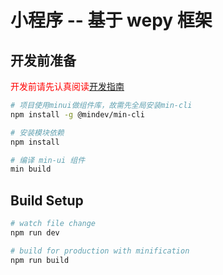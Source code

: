 # 小程序 -- 基于 wepy 框架

## 开发前准备

<p style="color: red">开发前请先认真阅读<a href="./CONTRIBUTING.md">开发指南</a></p>

``` bash
# 项目使用minui做组件库，故需先全局安装min-cli
npm install -g @mindev/min-cli

# 安装模块依赖
npm install

# 编译 min-ui 组件
min build
```

## Build Setup

``` bash
# watch file change
npm run dev

# build for production with minification
npm run build
```
